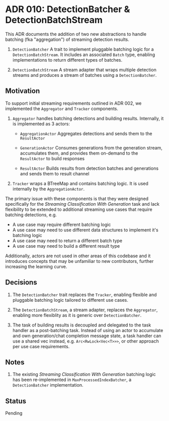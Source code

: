 # ADR 010: DetectionBatcher & DetectionBatchStream

This ADR documents the addition of two new abstractions to handle batching (fka "aggregation") of streaming detection results. 

1. `DetectionBatcher`
A trait to implement pluggable batching logic for a `DetectionBatchStream`. It includes an associated `Batch` type, enabling implementations to return different types of batches.

2. `DetectionBatchStream`
A stream adapter that wraps multiple detection streams and produces a stream of batches using a `DetectionBatcher`.

## Motivation

To support initial streaming requirements outlined in ADR 002, we implemented the `Aggregator` and `Tracker` components.

1. `Aggregator` handles batching detections and building results. Internally, it is implemented as 3 actors:

    - `AggregationActor`
    Aggregates detections and sends them to the `ResultActor`

    - `GenerationActor`
    Consumes generations from the generation stream, accumulates them, and provides them on-demand to the `ResultActor` to build responses

    - `ResultActor`
    Builds results from detection batches and generations and sends them to result channel

2. `Tracker` wraps a BTreeMap and contains batching logic. It is used internally by the `AggregationActor`.

The primary issue with these components is that they were designed specifically for the *Streaming Classification With Generation* task and lack flexibility to be extended to additional streaming use cases that require batching detections, e.g.
- A use case may require different batching logic
- A use case may need to use different data structures to implement it's batching logic
- A use case may need to return a different batch type
- A use case may need to build a different result type

Additionally, actors are not used in other areas of this codebase and it introduces concepts that may be unfamiliar to new contributors, further increasing the learning curve.

## Decisions

1. The `DetectionBatcher` trait replaces the `Tracker`, enabling flexible and pluggable batching logic tailored to different use cases.

2. The `DetectionBatchStream`, a stream adapter, replaces the `Aggregator`, enabling more flexiblity as it is generic over `DetectionBatcher`.

3. The task of building results is decoupled and delegated to the task handler as a post-batching task. Instead of using an actor to accumulate and own generation/chat completion message state, a task handler can use a shared vec instead, e.g. `Arc<RwLock<Vec<T>>>`, or other approach per use case requirements.

## Notes
1. The existing *Streaming Classification With Generation* batching logic has been re-implemented in `MaxProcessedIndexBatcher`, a `DetectionBatcher` implementation.

## Status

Pending